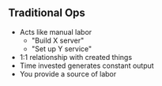 Traditional Ops
---------------

  * Acts like manual labor
    * "Build X server"
    * "Set up Y service"
  * 1:1 relationship with created things
  * Time invested generates constant output
  * You provide a source of labor

